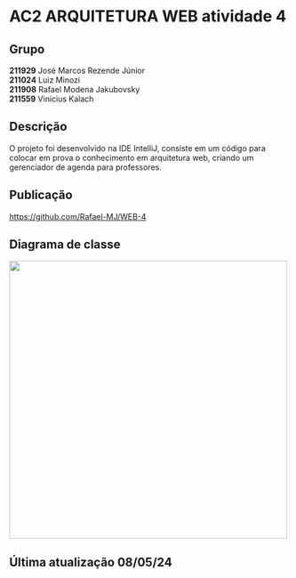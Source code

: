 # AC2 ARQUITETURA WEB atividade 4

## Grupo
**211929** José Marcos Rezende Júnior
<br />
**211024** Luiz Minozi
<br />
**211908** Rafael Modena Jakubovsky
<br />
**211559** Vinicius Kalach

## Descrição
O projeto foi desenvolvido na IDE IntelliJ, consiste em um código para colocar em prova o conhecimento em arquitetura web, criando um gerenciador de agenda para professores.

## Publicação
https://github.com/Rafael-MJ/WEB-4

## Diagrama de classe
<img src="https://github.com/Rafael-MJ/WEB-4/assets/112291145/35b67ac2-005f-43b4-ab45-0d02d08b3f2c" style="width: 500px;">

## Última atualização 08/05/24
